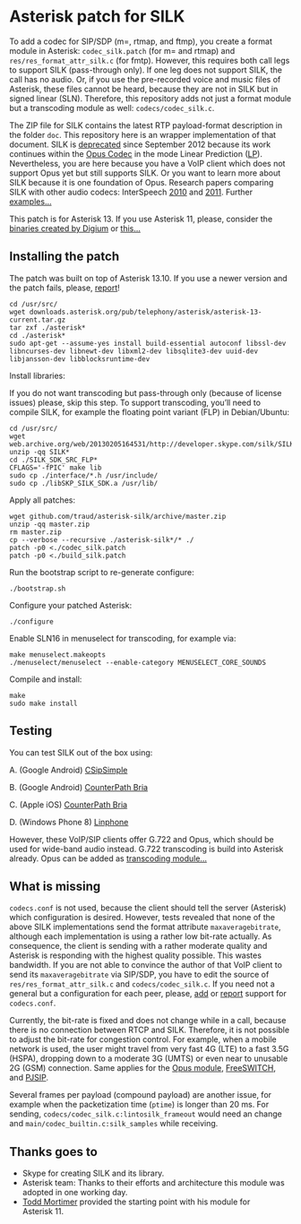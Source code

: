 # Asterisk patch for SILK

To add a codec for SIP/SDP (m=, rtmap, and ftmp), you create a format module in Asterisk: `codec_silk.patch` (for m= and rtmap) and `res/res_format_attr_silk.c` (for fmtp). However, this requires both call legs to support SILK (pass-through only). If one leg does not support SILK, the call has no audio. Or, if you use the pre-recorded voice and music files of Asterisk, these files cannot be heard, because they are not in SILK but in signed linear (SLN). Therefore, this repository adds not just a format module but a transcoding module as well: `codecs/codec_silk.c`.

The ZIP file for SILK contains the latest RTP payload-format description in the folder `doc`. This repository here is an wrapper implementation of that document. SILK is [deprecated](http://blogs.skype.com/2012/09/12/skype-and-a-new-audio-codec/) since September 2012 because its work continues within the [Opus Codec](http://tools.ietf.org/html/rfc7587) in the mode Linear Prediction ([LP](http://wiki.xiph.org/OpusFAQ#Is_the_SILK_part_of_Opus_compatible_with_the_SILK_implementation_shipped_in_Skype.3F)). Nevertheless, you are here because you have a VoIP client which does not support Opus yet but still supports SILK. Or you want to learn more about SILK because it is one foundation of Opus. Research papers comparing SILK with other audio codecs: InterSpeech [2010](http://research.nokia.com/files/public/%5B12%5D_Interspeech%202010_Voice%20Quality%20Evaluation%20of%20Recent%20Open%20Source%20Codecs.pdf) and [2011](http://research.nokia.com/files/public/%5B16%5D_InterSpeech2011_Voice_Quality_Characterization_of_IETF_Opus_Codec.pdf). Further [examples…](http://www.opus-codec.org/examples/)

This patch is for Asterisk 13. If you use Asterisk 11, please, consider the [binaries created by Digium](http://www.digium.com/products/asterisk/downloads) or [this…](http://github.com/mordak/codec_silk)

## Installing the patch

The patch was built on top of Asterisk 13.10. If you use a newer version and the patch fails, please, [report](http://help.github.com/articles/creating-an-issue/)!

    cd /usr/src/
    wget downloads.asterisk.org/pub/telephony/asterisk/asterisk-13-current.tar.gz
    tar zxf ./asterisk*
    cd ./asterisk*
    sudo apt-get --assume-yes install build-essential autoconf libssl-dev libncurses-dev libnewt-dev libxml2-dev libsqlite3-dev uuid-dev libjansson-dev libblocksruntime-dev

Install libraries:

If you do not want transcoding but pass-through only (because of license issues) please, skip this step. To support transcoding, you’ll need to compile SILK, for example the floating point variant (FLP) in Debian/Ubuntu:

    cd /usr/src/
    wget web.archive.org/web/20130205164531/http://developer.skype.com/silk/SILK_SDK_SRC_v1.0.9.zip
    unzip -qq SILK*
    cd ./SILK_SDK_SRC_FLP*
    CFLAGS='-fPIC' make lib
    sudo cp ./interface/*.h /usr/include/
    sudo cp ./libSKP_SILK_SDK.a /usr/lib/

Apply all patches:

    wget github.com/traud/asterisk-silk/archive/master.zip
    unzip -qq master.zip
    rm master.zip
    cp --verbose --recursive ./asterisk-silk*/* ./
    patch -p0 <./codec_silk.patch
    patch -p0 <./build_silk.patch

Run the bootstrap script to re-generate configure:

    ./bootstrap.sh

Configure your patched Asterisk:

    ./configure

Enable SLN16 in menuselect for transcoding, for example via:

    make menuselect.makeopts
    ./menuselect/menuselect --enable-category MENUSELECT_CORE_SOUNDS

Compile and install:

    make
    sudo make install

## Testing
You can test SILK out of the box using:

A.  (Google Android) [CSipSimple](http://play.google.com/store/apps/details?id=com.csipsimple)

B.  (Google Android) [CounterPath Bria](http://play.google.com/store/apps/details?id=com.bria.voip)

C.  (Apple iOS) [CounterPath Bria](http://itunes.apple.com/app/bria-iphone-edition-voip-softphone/id373968636)

D.  (Windows Phone 8) [Linphone](http://www.windowsphone.com/s?appId=99661466-8c5c-489b-a567-569c1f480d29)

However, these VoIP/SIP clients offer G.722 and Opus, which should be used for wide-band audio instead. G.722 transcoding is build into Asterisk already. Opus can be added as [transcoding module…](http://github.com/seanbright/asterisk-opus/)

## What is missing
`codecs.conf` is not used, because the client should tell the server (Asterisk) which configuration is desired. However, tests revealed that none of the above SILK implementations send the format attribute `maxaveragebitrate`, although each implementation is using a rather low bit-rate actually. As consequence, the client is sending with a rather moderate quality and Asterisk is responding with the highest quality possible. This wastes bandwidth. If you are not able to convince the author of that VoIP client to send its `maxaveragebitrate` via SIP/SDP, you have to edit the source of `res/res_format_attr_silk.c` and `codecs/codec_silk.c`. If you need not a general but a configuration for each peer, please, [add](http://help.github.com/articles/using-pull-requests/) or [report](http://help.github.com/articles/creating-an-issue/) support for `codecs.conf`.

Currently, the bit-rate is fixed and does not change while in a call, because there is no connection between RTCP and SILK. Therefore, it is not possible to adjust the bit-rate for congestion control. For example, when a mobile network is used, the user might travel from very fast 4G (LTE) to a fast 3.5G (HSPA), dropping down to a moderate 3G (UMTS) or even near to unusable 2G (GSM) connection. Same applies for the [Opus module](http://lists.digium.com/pipermail/asterisk-dev/2015-January/072534.html), [FreeSWITCH](http://lists.freeswitch.org/pipermail/freeswitch-users/2014-July/106346.html), and [PJSIP](http://lists.pjsip.org/pipermail/pjsip_lists.pjsip.org/2013-February/015772.html).

Several frames per payload (compound payload) are another issue, for example when the packetization time (`ptime`) is longer than 20 ms. For sending, `codecs/codec_silk.c:lintosilk_frameout` would need an change and `main/codec_builtin.c:silk_samples` while receiving.

## Thanks goes to
* Skype for creating SILK and its library.
* Asterisk team: Thanks to their efforts and architecture this module was adopted in one working day.
* [Todd Mortimer](http://lists.digium.com/pipermail/asterisk-bsd/2012-April/003920.html) provided the starting point with his module for Asterisk 11.
